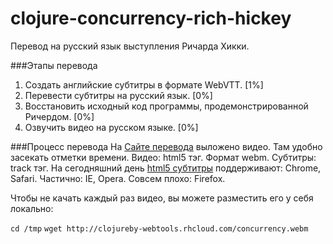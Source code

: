 clojure-concurrency-rich-hickey
===============================

Перевод на русский язык выступления Ричарда Хикки.

###Этапы перевода
1. Создать английские субтитры в формате WebVTT. [1%]
2. Перевести субтитры на русский язык. [0%]
3. Восстановить исходный код программы, продемонстрированной Ричердом. [0%]
4. Озвучить видео на русском языке. [0%]

###Процесс перевода
На [Сайте перевода](http://clojureby-webtools.rhcloud.com/) выложено видео. Там удобно засекать отметки времени.
Видео: html5 тэг. Формат webm. Субтитры: track тэг.
На сегодняшний день [html5 субтитры](http://dev.w3.org/html5/webvtt) поддерживают: Chrome, Safari. Частично: IE, Opera. Совсем плохо: Firefox. 


Чтобы не качать каждый раз видео, вы можете разместить его у себя локально:

`cd /tmp`
`wget http://clojureby-webtools.rhcloud.com/concurrency.webm`

